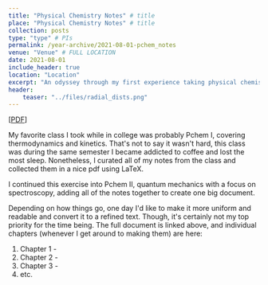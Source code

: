 ```yaml
---
title: "Physical Chemistry Notes" # title
place: "Physical Chemistry Notes" # title
collection: posts
type: "type" # PIs
permalink: /year-archive/2021-08-01-pchem_notes
venue: "Venue" # FULL LOCATION
date: 2021-08-01
include_header: true
location: "Location"
excerpt: "An odyssey through my first experience taking physical chemistry."
header:
    teaser: "../files/radial_dists.png"
---
```


[[PDF](../../files/Pchem%20Book.pdf)]

My favorite class I took while in college was probably Pchem I, covering thermodynamics and kinetics. That's not to say it wasn't hard, this class was during the same semester I became addicted to coffee and lost the most sleep. Nonetheless, I curated all of my notes from the class and collected them in a nice pdf using LaTeX.

I continued this exercise into Pchem II, quantum mechanics with a focus on spectroscopy, adding all of the notes together to create one big document.

Depending on how things go, one day I'd like to make it more uniform and readable and convert it to a refined text. Though, it's certainly not my top priority for the time being. The full document is linked above, and individual chapters (whenever I get around to making them) are here:
1. Chapter 1 - 
2. Chapter 2 - 
3. Chapter 3 - 
4. etc.